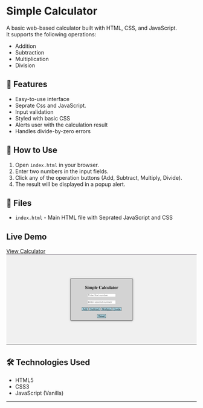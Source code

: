 # Simple Calculator

A basic web-based calculator built with HTML, CSS, and JavaScript.  
It supports the following operations:

- Addition
- Subtraction
- Multiplication
- Division

## 🧮 Features

- Easy-to-use interface
- Seprate Css and JavaScript.
- Input validation
- Styled with basic CSS
- Alerts user with the calculation result
- Handles divide-by-zero errors

## 🚀 How to Use

1. Open `index.html` in your browser.
2. Enter two numbers in the input fields.
3. Click any of the operation buttons (Add, Subtract, Multiply, Divide).
4. The result will be displayed in a popup alert.

## 📁 Files

- `index.html` - Main HTML file with Seprated JavaScript and CSS

## Live Demo

[View Calculator](https://omkarshejul.github.io/simple-calculator/)
![Calculator Screenshot](screenshot.png)


## 🛠️ Technologies Used

- HTML5
- CSS3
- JavaScript (Vanilla)

---


